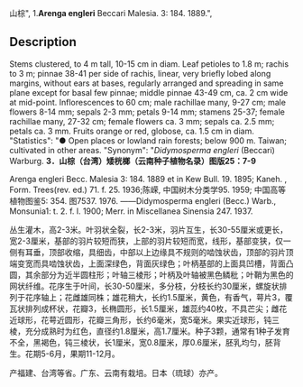 山棕",
1.**Arenga engleri** Beccari Malesia. 3: 184. 1889.",

## Description
Stems clustered, to 4 m tall, 10-15 cm in diam. Leaf petioles to 1.8 m; rachis to 3 m; pinnae 38-41 per side of rachis, linear, very briefly lobed along margins, without ears at bases, regularly arranged and spreading in same plane except for basal few pinnae; middle pinnae 43-49 cm, ca. 2 cm wide at mid-point. Inflorescences to 60 cm; male rachillae many, 9-27 cm; male flowers 8-14 mm; sepals 2-3 mm; petals 9-14 mm; stamens 25-37; female rachillae many, 27-32 cm; female flowers ca. 3 mm; sepals ca. 2.5 mm; petals ca. 3 mm. Fruits orange or red, globose, ca. 1.5 cm in diam.
  "Statistics": "● Open places or lowland rain forests; below 900 m. Taiwan; cultivated in other areas.
  "Synonym": "*Didymosperma engleri* (Beccari) Warburg.
**3．山棕（台湾）矮桄榔（云南种子植物名录）图版25：7-9**

Arenga engleri Becc. Malesia 3: 184. 1889 et in Kew Bull. 19. 1895; Kaneh. , Form. Trees(rev. ed.) 71. f. 25. 1936;陈嵘, 中国树木分类学95. 1959; 中国高等植物图鉴5: 354. 图7537. 1976. ——Didymosperma engleri (Becc.) Warb., Monsunia1: t. 2. f. l. 1900; Merr. in Miscellanea Sinensia 247. 1937.

丛生灌木，高2-3米。叶羽状全裂，长2-3米，羽片互生，长30-55厘米或更长，宽2-3厘米，基部的羽片较短而狭，上部的羽片较短而宽，线形，基部变狭，仅一侧有耳垂，顶部收缩，具细齿，中部以上边缘具不规则的啮蚀状齿，顶部的羽片顶端变宽而具啮蚀状齿，上面深绿色，背面灰绿色；叶柄基部的上面具凹槽，背面凸圆，其余部分为近半圆柱形；叶轴三棱形；叶柄及叶轴被黑色鳞秕；叶鞘为黑色的网状纤维。花序生于叶间，长30-50厘米，多分枝，分枝长约30厘米，螺旋状排列于花序轴上；花雌雄同株；雄花稍大，长约1.5厘米，黄色，有香气，萼片3，覆瓦状排列成杯状，花瓣3，长椭圆形，长1.5厘米，雄蕊约40枚，不具芒尖；雌花近球形，花萼近圆形，花瓣三角形，长约6毫米，宽5毫米。果实近球形，钝三棱，充分成熟时为红色，直径约1.8厘米，高1.7厘米。种子3颗，通常有1种子发育不全，黑褐色，钝三棱状，长1厘米，宽0.8厘米，厚0.6厘米，胚乳均匀，胚背生。花期5-6月，果期11-12月。

产福建、台湾等省。广东、云南有栽培。日本（琉球）亦产。
